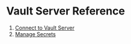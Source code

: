 # Vault Server Reference

1. [Connect to Vault Server](connect.md)
2. [Manage Secrets](manage-secrets.md)
